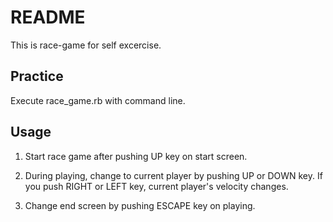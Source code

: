# README

This is race-game for self excercise.


## Practice
Execute race_game.rb with command line.


## Usage

1. Start race game after pushing UP key on start screen.

2. During playing, change to current player by pushing UP or DOWN key.
   If you push RIGHT or LEFT key, current player's velocity changes.

3. Change end screen by pushing ESCAPE key on playing.



